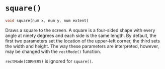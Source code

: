 # `square()`

```dart
void square(num x, num y, num extent)
```

Draws a square to the screen. A square is a four-sided shape with every angle at ninety degrees and each side is the same length. By default, the first two parameters set the location of the upper-left corner, the third sets the width and height. The way these parameters are interpreted, however, may be changed with the `rectMode()` function.

`rectMode(CORNERS)` is ignored for `square()`.
